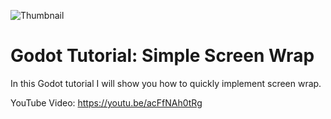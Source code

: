 ![Thumbnail](https://img.youtube.com/vi/acFfNAh0tRg/maxresdefault.jpg)

# Godot Tutorial: Simple Screen Wrap

In this Godot tutorial I will show you how to quickly implement screen wrap.

YouTube Video: https://youtu.be/acFfNAh0tRg
